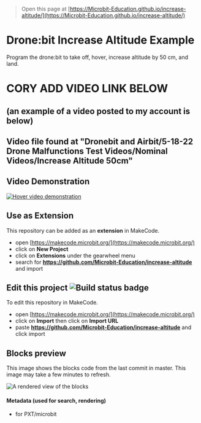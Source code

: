 
> Open this page at [https://Microbit-Education.github.io/increase-altitude/](https://Microbit-Education.github.io/increase-altitude/)

# Drone:bit Increase Altitude Example
Program the drone:bit to take off, hover, increase altitude by 50 cm, and land.

# CORY ADD VIDEO LINK BELOW
## (an example of a video posted to my account is below)
## Video file found at "Dronebit and Airbit/5-18-22 Drone Malfunctions Test Videos/Nominal Videos/Increase Altitude 50cm" 
## Video Demonstration <!--Video embedded as image wrapped in a link-->
[![Hover video demonstration](https://img.youtube.com/vi/zqUvSMOW19Q/0.jpg)](https://youtu.be/zqUvSMOW19Q)

## Use as Extension

This repository can be added as an **extension** in MakeCode.

* open [https://makecode.microbit.org/](https://makecode.microbit.org/)
* click on **New Project**
* click on **Extensions** under the gearwheel menu
* search for **https://github.com/Microbit-Education/increase-altitude** and import

## Edit this project ![Build status badge](https://github.com/Microbit-Education/increase-altitude/workflows/MakeCode/badge.svg)

To edit this repository in MakeCode.

* open [https://makecode.microbit.org/](https://makecode.microbit.org/)
* click on **Import** then click on **Import URL**
* paste **https://github.com/Microbit-Education/increase-altitude** and click import

## Blocks preview

This image shows the blocks code from the last commit in master.
This image may take a few minutes to refresh.

![A rendered view of the blocks](https://github.com/Microbit-Education/increase-altitude/raw/master/.github/makecode/blocks.png)

#### Metadata (used for search, rendering)

* for PXT/microbit
<script src="https://makecode.com/gh-pages-embed.js"></script><script>makeCodeRender("{{ site.makecode.home_url }}", "{{ site.github.owner_name }}/{{ site.github.repository_name }}");</script>
